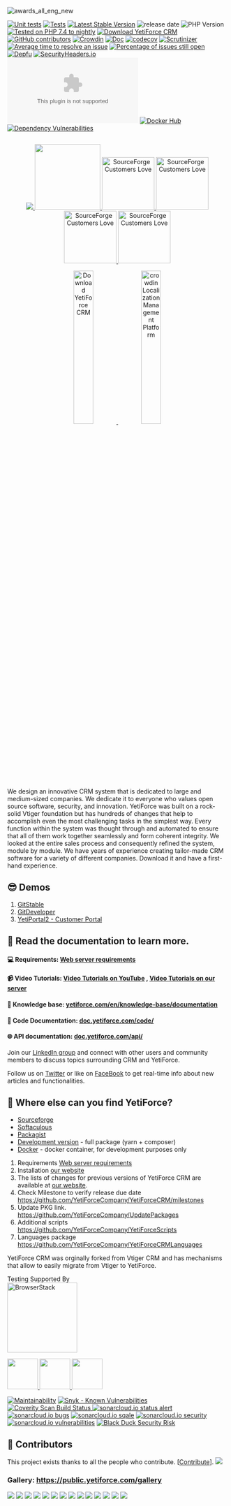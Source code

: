 ![awards_all_eng_new](https://user-images.githubusercontent.com/10197525/47670510-aa6e9880-dbad-11e8-9720-be7f34dba9e1.jpg)

[![Unit tests](https://github.com/YetiForceCompany/YetiForceCRM/actions/workflows/tests.yml/badge.svg?branch=developer)](https://github.com/YetiForceCompany/YetiForceCRM/actions/workflows/tests.yml)
[![Tests](https://github.com/YetiForceCompany/YetiForceCRM/workflows/Tests/badge.svg)](https://github.com/YetiForceCompany/YetiForceCRM/actions/workflows/tests.yml?query=workflow)
[![Latest Stable Version](https://poser.pugx.org/yetiforce/yetiforce-crm/v/stable)](https://packagist.org/packages/yetiforce/yetiforce-crm)
![release date](https://img.shields.io/github/release-date/YetiForceCompany/YetiForceCRM)
![PHP Version](https://img.shields.io/packagist/php-v/yetiforce/yetiforce-crm)
[![Tested on PHP 7.4 to nightly](https://img.shields.io/badge/tested%20on-PHP%207.4%20%7C%208.0%20%7C%208.1%20dev%20-brightgreen.svg?maxAge=2419200)](https://github.com/YetiForceCompany/YetiForceCRM/actions?query=workflow%3Atests)
[![Download YetiForce CRM](https://img.shields.io/sourceforge/dt/yetiforce.svg)](https://sourceforge.net/projects/yetiforce/files/latest/download)
[![GitHub contributors](https://img.shields.io/github/contributors/YetiForceCompany/YetiForceCRM.svg)](https://GitHub.com/YetiForceCompany/YetiForceCRM/graphs/contributors/)
[![Crowdin](https://d322cqt584bo4o.cloudfront.net/yetiforcecrm/localized.svg)](https://crowdin.com/project/yetiforcecrm)
[![Doc](https://img.shields.io/badge/Doc-doc.yetiforce.com-brightgreen.svg)](https://doc.yetiforce.com/)
[![codecov](https://codecov.io/gh/YetiForceCompany/YetiForceCRM/branch/developer/graph/badge.svg)](https://codecov.io/gh/YetiForceCompany/YetiForceCRM)
[![Scrutinizer](https://scrutinizer-ci.com/g/YetiForceCompany/YetiForceCRM/badges/quality-score.png?b=developer)](https://scrutinizer-ci.com/g/YetiForceCompany/YetiForceCRM/)
[![Average time to resolve an issue](http://isitmaintained.com/badge/resolution/YetiForceCompany/YetiForceCRM.svg)](http://isitmaintained.com/project/YetiForceCompany/YetiForceCRM 'Average time to resolve an issue')
[![Percentage of issues still open](http://isitmaintained.com/badge/open/YetiForceCompany/YetiForceCRM.svg)](http://isitmaintained.com/project/YetiForceCompany/YetiForceCRM 'Percentage of issues still open')
[![Depfu](https://badges.depfu.com/badges/56870798a59eff717ff60bc775ca6a33/overview.svg)](https://depfu.com/github/YetiForceCompany/YetiForceCRM?project_id=5174)
[![SecurityHeaders.io](https://img.shields.io/security-headers?url=https%3A%2F%2Fgitdeveloper.yetiforce.com)](https://securityheaders.io/?q=https://gitdeveloper.yetiforce.com)
[![mozilla-observatory](https://img.shields.io/mozilla-observatory/grade/gitdeveloper.yetiforce.com?publish)](https://observatory.mozilla.org/analyze/gitdeveloper.yetiforce.com)
[![Docker Hub](https://img.shields.io/badge/docker-ready-blue.svg)](https://registry.hub.docker.com/r/yetiforce/yetiforcecrm/)
[![Dependency Vulnerabilities](https://img.shields.io/endpoint?url=https%3A%2F%2Fapi-hooks.soos.io%2Fapi%2Fshieldsio-badges%3FbadgeType%3DDependencyVulnerabilities%26pid%3D3fd2seq3i)](https://app.soos.io)

<img src="https://stats.yetiforce.com/matomo.php?idsite=4&amp;rec=1" style="border:0" alt="" />

<p align="center">
	<a href='http://www.capterra.com/customer-relationship-management-software/reviews/159123/Yetiforce%20/YetiForce?utm_source=vendor&utm_medium=badge&utm_campaign=capterra_reviews_badge'>
		<img border='0' src='https://assets.capterra.com/badge/470cd214b89233aa4e89972fa49c3253.png?v=2111411&p=159123' />
	</a>
	<a href='https://www.capterra.com/customer-relationship-management-software/#affordable' width="50">
		<img border='0' src='https://public.yetiforce.com/img/CRM-AF-2017.png' width="150"/>
	</a>
	<a href="https://sourceforge.net/software/product/Yetiforce/?pk_campaign=badge&amp;pk_source=vendor" target="_blank" rel="nofollow">
		<img alt="SourceForge Customers Love" src="https://sourceforge.net/cdn/syndication/badge_img/2970487/light-default" height="120px" width="120px;">
	</a>
	<a href="https://sourceforge.net/software/product/Yetiforce/?pk_campaign=badge&amp;pk_source=vendor" target="_blank" rel="nofollow">
		<img alt="SourceForge Customers Love" src="https://sourceforge.net/cdn/syndication/badge_img/2324499/oss-users-love-us-white" height="120px" width="120px;">
	</a>
	<a href="https://sourceforge.net/software/product/Yetiforce/?pk_campaign=badge&amp;pk_source=vendor" target="_blank" rel="nofollow">
		<img alt="SourceForge Customers Love" src="https://sourceforge.net/cdn/syndication/badge_img/2970487/top-performer-summer-white?achievement=top-performer-seasonal-2021-summer" height="120px" width="120px;">
	</a>
	<a href="https://sourceforge.net/software/product/Yetiforce/?pk_campaign=badge&amp;pk_source=vendor" target="_blank" rel="nofollow">
		<img alt="SourceForge Customers Love" src="https://sourceforge.net/cdn/syndication/badge_img/2970487/top-performer-spring-white?achievement=top-performer-seasonal-2021-spring" height="120px" width="120px;">
	</a>
</p>

<p align="center">
	<a href="https://sourceforge.net/projects/yetiforce/files/latest/download" rel="nofollow">
		<img width="30%" src="https://a.fsdn.com/con/app/sf-download-button" srcset="https://a.fsdn.com/con/app/sf-download-button?button_size=2x 2x" alt="Download YetiForce CRM">
	</a>
	<a href="https://crowdin.com/project/yetiforcecrm" rel="nofollow">
		<img width="30%" src="https://support.crowdin.com/assets/badges/localization-at-transparent@1x.svg" alt="crowdin Localization Management Platform">
	</a>
</p>

We design an innovative CRM system that is dedicated to large and medium-sized companies. We dedicate it to everyone who values open source software, security, and innovation. YetiForce was built on a rock-solid Vtiger foundation but has hundreds of changes that help to accomplish even the most challenging tasks in the simplest way. Every function within the system was thought through and automated to ensure that all of them work together seamlessly and form coherent integrity. We looked at the entire sales process and consequently refined the system, module by module. We have years of experience creating tailor-made CRM software for a variety of different companies. Download it and have a first-hand experience.

## 😎 Demos

1. [GitStable](https://gitstable.yetiforce.com)
2. [GitDeveloper](https://gitdeveloper.yetiforce.com)
3. [YetiPortal2 - Customer Portal](https://github.com/YetiForceCompany/YetiForcePortal2#-demo)

## 📖 Read the documentation to learn more.

#### :computer: Requirements: [Web server requirements](https://yetiforce.com/en/knowledge-base/documentation/implementer-documentation/item/web-server-requirements)

#### :video_camera: Video Tutorials: [Video Tutorials on YouTube](https://www.youtube.com/playlist?list=PLX0lktP3Kukg_Da-TaEBys-aON68Yy2vh) , [Video Tutorials on our server](https://public.yetiforce.com/Tutorials/)

#### :blue_book: Knowledge base: [yetiforce.com/en/knowledge-base/documentation](https://yetiforce.com/en/knowledge-base/documentation)

#### :pencil: Code Documentation: [doc.yetiforce.com/code/](https://doc.yetiforce.com/code/)

#### :globe_with_meridians: API documentation: [doc.yetiforce.com/api/](https://doc.yetiforce.com/api/)

Join our [LinkedIn group](https://www.linkedin.com/groups/8177576) and connect with other users and community members to discuss topics surrounding CRM and YetiForce.

Follow us on [Twitter](https://twitter.com/YetiForceEN) or like on [FaceBook](https://www.facebook.com/YetiForce-CRM-158646854306054/?ref=aymt_homepage_panel) to get real-time info about new articles and functionalities.

## 🔎 Where else can you find YetiForce?

- [Sourceforge](https://sourceforge.net/projects/yetiforce/)
- [Softaculous](http://www.softaculous.com/apps/erp/YetiForce)
- [Packagist](https://packagist.org/packages/yetiforce/yetiforce-crm)
- [Development version](https://download.yetiforce.com/crm-developer.zip) - full package (yarn + composer)
- [Docker](tests/setup/docker.md) - docker container, for development purposes only

1. Requirements [Web server requirements](https://yetiforce.com/en/knowledge-base/documentation/implementer-documentation/item/web-server-requirements)
2. Installation [our website](https://yetiforce.com/en/knowledge-base/documentation/implementer-documentation/item/how-to-install-crm-system)
3. The lists of changes for previous versions of YetiForce CRM are available at [our website](https://yetiforce.com/en/knowledge-base/documentation/developer-documentation/category/changes-2).
4. Check Milestone to verify release due date
   https://github.com/YetiForceCompany/YetiForceCRM/milestones
5. Update PKG link.
   https://github.com/YetiForceCompany/UpdatePackages
6. Additional scripts
   https://github.com/YetiForceCompany/YetiForceScripts
7. Languages package
   https://github.com/YetiForceCompany/YetiForceCRMLanguages

YetiForce CRM was orginally forked from Vtiger CRM and has mechanisms that allow to easily migrate from Vtiger to YetiForce.

Testing Supported By<br/>
<a href="http://browserstack.com">
<img width="160" src="http://foundation.zurb.com/sites/docs/assets/img/logos/browser-stack.svg" alt="BrowserStack"/>
</a>

<a href="https://validator.swagger.io/validator/debug?url=https%3A%2F%2Fgitdeveloper.yetiforce.com/api/WebserviceStandard.json">
<img width="70" src="https://validator.swagger.io/validator?url=https://gitdeveloper.yetiforce.com/api/WebserviceStandard.json" />
</a>
<a href="https://validator.swagger.io/validator/debug?url=https%3A%2F%2Fgitdeveloper.yetiforce.com/api/WebservicePremium.json">
<img width="70" src="https://validator.swagger.io/validator?url=https://gitdeveloper.yetiforce.com/api/WebservicePremium.json" />
</a>
<a href="https://validator.swagger.io/validator/debug?url=https%3A%2F%2Fgitdeveloper.yetiforce.com/api/ManageConsents.json">
<img width="70" src="https://validator.swagger.io/validator?url=https://gitdeveloper.yetiforce.com/api/ManageConsents.json" />
</a>

[![Maintainability](https://api.codeclimate.com/v1/badges/2e9276651b48a905f0ee/maintainability)](https://codeclimate.com/github/YetiForceCompany/YetiForceCRM/maintainability)
[![Snyk - Known Vulnerabilities](https://snyk.io/test/github/YetiForceCompany/YetiForceCRM/badge.svg)](https://snyk.io/test/github/YetiForceCompany/YetiForceCRM)
<a href="https://scan.coverity.com/projects/yetiforcecompany-yetiforcecrm">
<img alt="Coverity Scan Build Status" src="https://scan.coverity.com/projects/16547/badge.svg"/>
</a>
[![sonarcloud.io status alert](https://sonarcloud.io/api/project_badges/measure?project=YetiForceCRM&metric=alert_status)](https://sonarcloud.io/dashboard?id=YetiForceCRM)
[![sonarcloud.io bugs](https://sonarcloud.io/api/project_badges/measure?project=YetiForceCRM&metric=bugs)](https://sonarcloud.io/dashboard?id=YetiForceCRM)
[![sonarcloud.io sqale](https://sonarcloud.io/api/project_badges/measure?project=YetiForceCRM&metric=sqale_rating)](https://sonarcloud.io/dashboard?id=YetiForceCRM)
[![sonarcloud.io security](https://sonarcloud.io/api/project_badges/measure?project=YetiForceCRM&metric=security_rating)](https://sonarcloud.io/dashboard?id=YetiForceCRM)
[![sonarcloud.io vulnerabilities](https://sonarcloud.io/api/project_badges/measure?project=YetiForceCRM&metric=vulnerabilities)](https://sonarcloud.io/dashboard?id=YetiForceCRM)
[![Black Duck Security Risk](https://copilot.blackducksoftware.com/github/repos/YetiForceCompany/YetiForceCRM/branches/developer/badge-risk.svg)](https://copilot.blackducksoftware.com/github/repos/YetiForceCompany/YetiForceCRM/branches/developer)

## 🎯 Contributors

This project exists thanks to all the people who contribute. [[Contribute](CONTRIBUTING.md)].
<a href="https://github.com/YetiForceCompany/YetiForceCRM/graphs/contributors">
<img src="https://contrib.rocks/image?repo=YetiForceCompany/YetiForceCRM" />
</a>

### Gallery: https://public.yetiforce.com/gallery

![](https://yetiforce.com/images/v6/1_home.png)
![](https://yetiforce.com/images/v6/1_home2.png)
![](https://yetiforce.com/images/v6/1_home3.png)
![](https://yetiforce.com/images/v6/2_kanban1.png)
![](https://yetiforce.com/images/v6/2_kanban2.png)
![](https://yetiforce.com/images/v6/3_detail.png)
![](https://yetiforce.com/images/v6/3_edit.png)
![](https://yetiforce.com/images/v6/3_list.png)
![](https://yetiforce.com/images/v6/4_detail.png)
![](https://yetiforce.com/images/v6/5_perms.png)
![](https://yetiforce.com/images/v6/5_progreswizard.png)
![](https://yetiforce.com/images/v6/6_calendar.png)
![](https://yetiforce.com/images/v6/7_map.png)
![](https://yetiforce.com/images/v6/8_admin.png)
